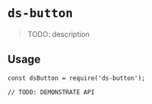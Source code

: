 # `ds-button`

> TODO: description

## Usage

```
const dsButton = require('ds-button');

// TODO: DEMONSTRATE API
```
